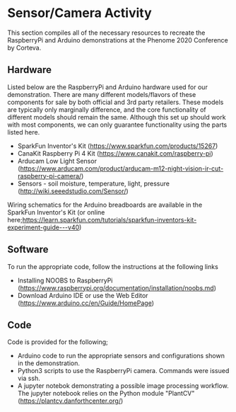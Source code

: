 # Sensor/Camera Activity

This section compiles all of the necessary resources to recreate the RaspberryPi and Arduino 
demonstrations at the Phenome 2020 Conference by Corteva.

## Hardware
Listed below are the RaspberryPi and Arduino hardware used for our demonstration. There are many different models/flavors of these components 
for sale by both official and 3rd party retailers. These models are typically only marginally difference, and the core functionality of different models 
should remain the same. Although this set up should work with most components, we can only guarantee functionality using
the parts listed here.

+ SparkFun Inventor's Kit  (https://www.sparkfun.com/products/15267)
+ CanaKit Raspberry Pi 4 Kit (https://www.canakit.com/raspberry-pi)
+ Arducam Low Light Sensor (https://www.arducam.com/product/arducam-m12-night-vision-ir-cut-raspberry-pi-camera/)
+ Sensors  - soil moisture, temperature, light, pressure  (http://wiki.seeedstudio.com/Sensor/)

Wiring schematics for the Arduino breadboards are available in the SparkFun Inventor's Kit 
(or online here;https://learn.sparkfun.com/tutorials/sparkfun-inventors-kit-experiment-guide---v40)

## Software
To run the appropriate code, follow the instructions at the following links
+ Installing NOOBS to RaspberryPi (https://www.raspberrypi.org/documentation/installation/noobs.md)
+ Download Arduino IDE or use the Web Editor (https://www.arduino.cc/en/Guide/HomePage)

## Code
Code is provided for the following;
+ Arduino code to run the appropriate sensors and configurations shown in the demonstration.
+ Python3 scripts to use the RaspberryPi camera. Commands were issued via ssh.
+ A jupyter notebok demonstrating a possible image processing workflow. The jupyter notebook relies on the Python module "PlantCV" (https://plantcv.danforthcenter.org/)

 
